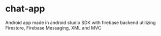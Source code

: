 # chat-app

Android app made in android studio SDK with firebase backend utilizing  Firestore, Firebase Messaging, XML and MVC
